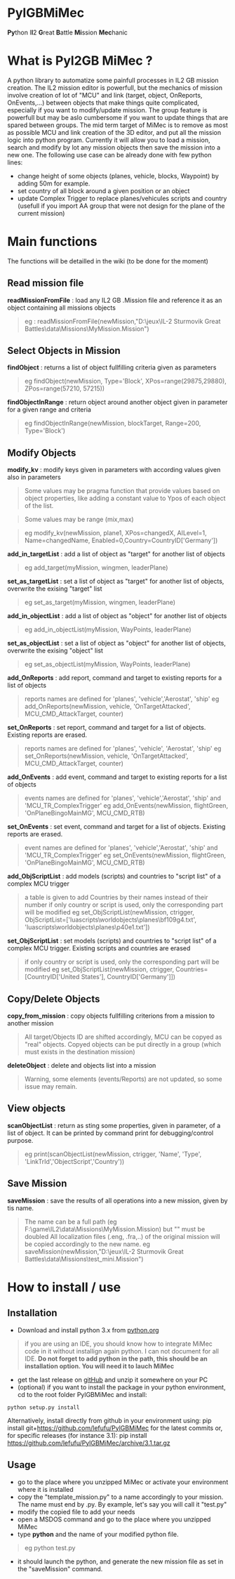 # PylGBMiMec
**Py**thon I**l**2 **G**reat **B**attle **Mi**ssion **Mec**hanic

# What is Pyl2GB MiMec ?
A python library to automatize some painfull processes in IL2 GB mission creation.
The IL2 mission editor is powerfull, but the mechanics of mission involve creation of lot of "MCU" and link (target, object, OnReports, OnEvents,...) between objects that make things quite complicated, especially if you want to modify/update mission. The group feature is powerfull but may be aslo cumbersome if you want to update things that are spared between groups.
The mid term target of MiMec is to remove as most as possible MCU and link creation of the 3D editor, and put all the mission logic into python program.
Currently it will allow you to load a mission, search and modify by lot any mission objects then save the mission into a new one.
The following use case can be already done with few python lines:
* change height of some objects (planes, vehicle, blocks, Waypoint) by adding 50m for example.
* set country of all block around a given position or an object
* update Complex Trigger to replace planes/vehicules scripts and country (usefull if you import AA group that were not design for the plane of the current mission)  

# Main functions
The functions will be detailled in the wiki (to be done for the moment)
## Read mission file
**readMissionFromFile** : load any IL2 GB .Mission file and reference it as an object containing all missions objects
> eg : readMissionFromFile(newMission,"D:\\jeux\\IL-2 Sturmovik Great Battles\\data\\Missions\\MyMission.Mission")
## Select Objects in Mission
**findObject** : returns a list of object fullfilling criteria given as parameters
>eg findObject(newMission, Type='Block', XPos=range(29875,29880), ZPos=range(57210, 57215))

**findObjectInRange** : return object around another object given in parameter for a given range and criteria
>eg findObjectInRange(newMission, blockTarget, Range=200, Type='Block')
## Modify Objects
**modify_kv** : modify keys given in parameters with according values given also in parameters

>Some values may be pragma function that provide values based on object properties, like adding a constant value to Ypos of each object of the list.

>Some values may be range (mix,max)

>eg modify_kv(newMission, plane1, XPos=changedX, AILevel=1, Name=changedName, Enabled=0,Country=CountryID['Germany'])

**add_in_targetList** : add a list of object as "target" for another list of objects
>eg add_target(myMission, wingmen, leaderPlane)

**set_as_targetList** : set a list of object as "target" for another list of objects, overwrite the exising "target" list
>eg set_as_target(myMission, wingmen, leaderPlane)

**add_in_objectList** : add a list of object as "object" for another list of objects
>eg add_in_objectList(myMission, WayPoints, leaderPlane)

**set_as_objectList** : set a list of object as "object" for another list of objects, overwrite the exising "object" list
>eg set_as_objectList(myMission, WayPoints, leaderPlane)

**add_OnReports** : add report, command and target to existing reports for a list of objects
> reports names are defined for 'planes', 'vehicle','Aerostat', 'ship'
> eg add_OnReports(newMission, vehicle, 'OnTargetAttacked', MCU_CMD_AttackTarget, counter)

**set_OnReports** : set report, command and target for a list of objects. Existing reports are erased.
> reports names are defined for 'planes', 'vehicle', 'Aerostat', 'ship'
> eg set_OnReports(newMission, vehicle, 'OnTargetAttacked', MCU_CMD_AttackTarget, counter)

**add_OnEvents** : add event, command and target to existing reports for a list of objects
> events names are defined for 'planes', 'vehicle','Aerostat', 'ship' and 'MCU_TR_ComplexTrigger' 
> eg add_OnEvents(newMission, flightGreen, 'OnPlaneBingoMainMG', MCU_CMD_RTB)

**set_OnEvents** : set event, command and target for a list of objects. Existing reports are erased.
> event names are defined for 'planes', 'vehicle','Aerostat', 'ship' and 'MCU_TR_ComplexTrigger' 
> eg set_OnEvents(newMission, flightGreen, 'OnPlaneBingoMainMG', MCU_CMD_RTB)

**add_ObjScriptList** : add models (scripts) and countries to "script list" of a complex MCU trigger
> a table is given to add Countries by their names instead of their number
> if only country or script is used, only the corresponding part will be modified
> eg set_ObjScriptList(newMission, ctrigger, ObjScriptList=['luascripts\\worldobjects\\planes\\bf109g4.txt', 'luascripts\\worldobjects\\planes\\p40e1.txt'])

**set_ObjScriptList** : set models (scripts) and countries to "script list" of a complex MCU trigger. Existing scripts and countries are erased
> if only country or script is used, only the corresponding part will be modified
eg set_ObjScriptList(newMission, ctrigger, Countries=[CountryID['United States'], CountryID['Germany']])

## Copy/Delete Objects
**copy_from_mission** : copy objects fullfilling criterions from a mission to another mission
> All target/Objects ID are shifted accordingly, MCU can be copyed as "real" objects. Copyed objects can be put directly in a group (which must exists in the destination mission)

**deleteObject** : delete and objects list into a mission
> Warning, some elements (events/Reports) are not updated, so some issue may remain.

## View objects
**scanObjectList** : return as sting some properties, given in parameter, of a list of object. It can be printed by command print for debugging/control purpose.
> eg print(scanObjectList(newMission, ctrigger, 'Name', 'Type', 'LinkTrId','ObjectScript','Country'))

## Save Mission
**saveMission** : save the results of all operations into a new mission, given by tis name. 
> The name can be a full path (eg F:\game\IL2\data\Missions\MyMission.Mission) but "\" must be doubled
> All localization files (.eng, .fra,..) of the original mission will be copied accordingly to the new name.
> eg saveMission(newMission,"D:\\jeux\\IL-2 Sturmovik Great Battles\\data\\Missions\\test_mini.Mission")

# How to install / use
## Installation
* Download and install python 3.x from [python.org](https://www.python.org/downloads/windows/)
> if you are using an IDE, you should know how to integrate MiMec code in it without installign again python. I can not document for all IDE.
**Do not forget to add python in the path, this should be an installation option. You will need it to lauch MiMec**
* get the last release on [gitHub](https://github.com/lefufu/PylGBMiMec/releases) and unzip it somewhere on your PC
* (optional) if you want to install the package in your python environment, cd to the root folder PylGBMiMec and install:
```
python setup.py install
```
Alternatively, install directly from github in your environment using:
pip install git+https://github.com/lefufu/PylGBMiMec for the latest commits or, for specific releases (for instance 3.1):
pip install https://github.com/lefufu/PylGBMiMec/archive/3.1.tar.gz
## Usage
* go to the place where you unzipped MiMec or activate your environment where it is installed
* copy the "template_mission.py" to a name accordingly to your mission. The name must end by .py. By example, let's say you will call it "test.py"
* modify the copied file to add your needs
* open a MSDOS command and go to the place where you unzipped MiMec
* type **python** and the name of your modified python file.
> eg python test.py
* it should launch the python, and generate the new mission file as set in the "saveMission" command.

